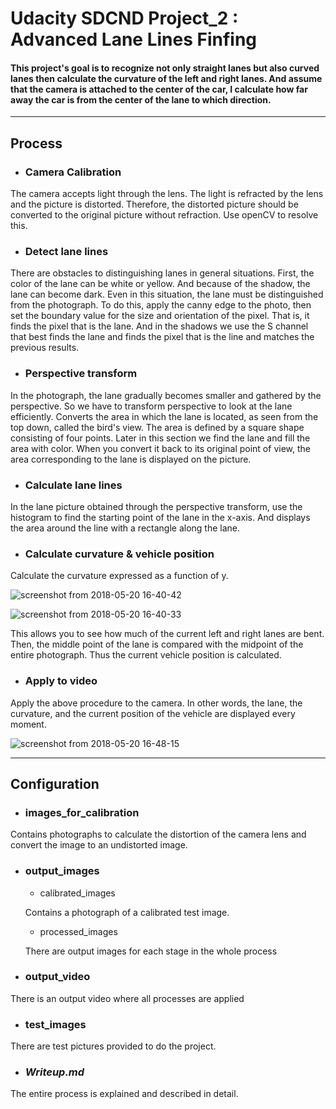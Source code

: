 
# Udacity SDCND Project_2 : Advanced Lane Lines Finfing

#### This project's goal is to recognize not only straight lanes but also curved lanes then calculate the curvature of the left and right lanes. And assume that the camera is attached to the center of the car, I calculate how far away the car is from the center of the lane to which direction.
----
## Process
- ### Camera Calibration

The camera accepts light through the lens. The light is refracted by the lens and the picture is distorted. Therefore, the distorted picture should be converted to the original picture without refraction. Use openCV to resolve this.

- ### Detect lane lines 

There are obstacles to distinguishing lanes in general situations. First, the color of the lane can be white or yellow. And because of the shadow, the lane can become dark. Even in this situation, the lane must be distinguished from the photograph. To do this, apply the canny edge to the photo, then set the boundary value for the size and orientation of the pixel. That is, it finds the pixel that is the lane. And in the shadows we use the S channel that best finds the lane and finds the pixel that is the line and matches the previous results.

- ### Perspective transform

In the photograph, the lane gradually becomes smaller and gathered by the perspective. So we have to transform perspective to look at the lane efficiently. Converts the area in which the lane is located, as seen from the top down, called the bird's view. The area is defined by a square shape consisting of four points. Later in this section we find the lane and fill the area with color. When you convert it back to its original point of view, the area corresponding to the lane is displayed on the picture.

- ### Calculate lane lines

In the lane picture obtained through the perspective transform, use the histogram to find the starting point of the lane in the x-axis. And displays the area around the line with a rectangle along the lane.

- ### Calculate curvature & vehicle position

Calculate the curvature expressed as a function of y. 

![screenshot from 2018-05-20 16-40-42](https://user-images.githubusercontent.com/35591154/40276770-915bd2e8-5c4d-11e8-9cee-20eedc7defb4.png)


![screenshot from 2018-05-20 16-40-33](https://user-images.githubusercontent.com/35591154/40276792-0300a1ee-5c4e-11e8-8f68-f46a5bd6738b.png)


This allows you to see how much of the current left and right lanes are bent. Then, the middle point of the lane is compared with the midpoint of the entire photograph. Thus the current vehicle position is calculated.


- ### Apply to video

Apply the above procedure to the camera. In other words, the lane, the curvature, and the current position of the vehicle are displayed every moment.


![screenshot from 2018-05-20 16-48-15](https://user-images.githubusercontent.com/35591154/40276819-a8758068-5c4e-11e8-842f-5cd2c23fe2a8.png)

----
## Configuration 
- ### images_for_calibration

Contains photographs to calculate the distortion of the camera lens and convert the image to an undistorted image.

- ### output_images

  - calibrated_images

  Contains a photograph of a calibrated test image.

  - processed_images

  There are output images for each stage in the whole process

- ### output_video

There is an output video where all processes are applied

- ### test_images 

There are test pictures provided to do the project.

- ### *Writeup.md*

The entire process is explained and described in detail.






